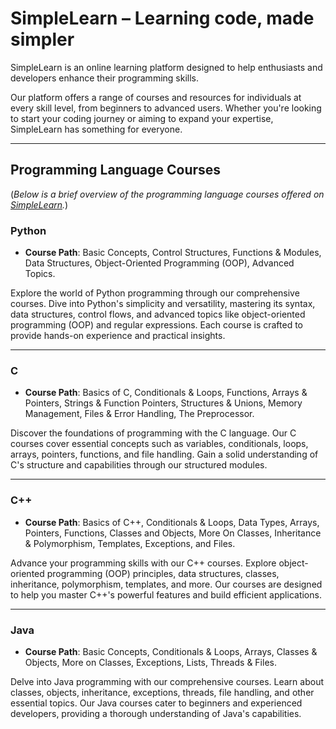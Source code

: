 # SimpleLearn – Learning code, made simpler

SimpleLearn is an online learning platform designed to help enthusiasts and developers enhance their programming skills. 

Our platform offers a range of courses and resources for individuals at every skill level, from beginners to advanced users. Whether you're looking to start your coding journey or aiming to expand your expertise, SimpleLearn has something for everyone.

---

## Programming Language Courses

(_Below is a brief overview of the programming language courses offered on [SimpleLearn](https://simplelearn.local)._)

### Python
- **Course Path**: Basic Concepts, Control Structures, Functions & Modules, Data Structures, Object-Oriented Programming (OOP), Advanced Topics.

Explore the world of Python programming through our comprehensive courses. Dive into Python's simplicity and versatility, mastering its syntax, data structures, control flows, and advanced topics like object-oriented programming (OOP) and regular expressions. Each course is crafted to provide hands-on experience and practical insights.

---

### C
- **Course Path**: Basics of C, Conditionals & Loops, Functions, Arrays & Pointers, Strings & Function Pointers, Structures & Unions, Memory Management, Files & Error Handling, The Preprocessor.

Discover the foundations of programming with the C language. Our C courses cover essential concepts such as variables, conditionals, loops, arrays, pointers, functions, and file handling. Gain a solid understanding of C's structure and capabilities through our structured modules.

---

### C++
- **Course Path**: Basics of C++, Conditionals & Loops, Data Types, Arrays, Pointers, Functions, Classes and Objects, More On Classes, Inheritance & Polymorphism, Templates, Exceptions, and Files.

Advance your programming skills with our C++ courses. Explore object-oriented programming (OOP) principles, data structures, classes, inheritance, polymorphism, templates, and more. Our courses are designed to help you master C++'s powerful features and build efficient applications.

---

### Java
- **Course Path**: Basic Concepts, Conditionals & Loops, Arrays, Classes & Objects, More on Classes, Exceptions, Lists, Threads & Files.

Delve into Java programming with our comprehensive courses. Learn about classes, objects, inheritance, exceptions, threads, file handling, and other essential topics. Our Java courses cater to beginners and experienced developers, providing a thorough understanding of Java's capabilities.
